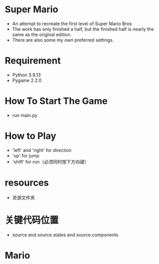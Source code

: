 # Super Mario
* An attempt to recreate the first level of Super Mario Bros
* The work has only finished a half, but the finished half is nearly the same as the original edition.
* There are also some my own preferred settings.

# Requirement
* Python 3.9.13
* Pygame 2.2.0

# How To Start The Game
* run main.py

# How to Play
* 'left' and 'right' for direction
* 'up' for jump
* 'shift' for run（必须同时按下方向键）

# resources
* 资源文件夹

# 关键代码位置
* source and source.states and source.components

# Mario
